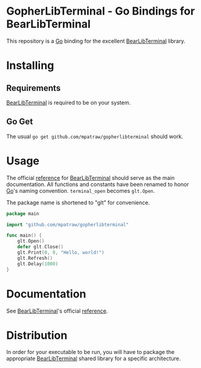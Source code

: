 
# GopherLibTerminal - Go Bindings for BearLibTerminal

This repository is a [Go](https://golang.org/) binding for the excellent [BearLibTerminal](http://foo.wyrd.name/en:bearlibterminal) library.

# Installing

## Requirements

[BearLibTerminal](http://foo.wyrd.name/en:bearlibterminal) is required to be on your system.

## Go Get

The usual `go get github.com/mpatraw/gopherlibterminal` should work.

# Usage

The official [reference](http://foo.wyrd.name/en:bearlibterminal:reference) for [BearLibTerminal](http://foo.wyrd.name/en:bearlibterminal) should serve as the main documentation. All functions and constants have been renamed to honor [Go](https://golang.org/)'s naming convention. `terminal_open` becomes `glt.Open`.

The package name is shortened to "glt" for convenience.

```go
package main

import "github.com/mpatraw/gopherlibterminal"

func main() {
	glt.Open()
	defer glt.Close()
	glt.Print(0, 0, "Hello, world!")
	glt.Refresh()
	glt.Delay(1000)
}
```

# Documentation

See [BearLibTerminal](http://foo.wyrd.name/en:bearlibterminal)'s official [reference](http://foo.wyrd.name/en:bearlibterminal:reference).

# Distribution

In order for your executable to be run, you will have to package the appropriate [BearLibTerminal](http://foo.wyrd.name/en:bearlibterminal) shared library for a specific architecture.
